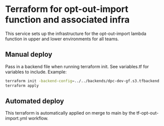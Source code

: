 # Terraform for opt-out-import function and associated infra

This service sets up the infrastructure for the opt-out-import lambda function in upper and lower environments for all teams.

## Manual deploy

Pass in a backend file when running terraform init. See variables.tf for variables to include. Example:

```bash
terraform init -backend-config=../../backends/dpc-dev-gf.s3.tfbackend
terraform apply
```

## Automated deploy

This terraform is automatically applied on merge to main by the tf-opt-out-import.yml workflow.

